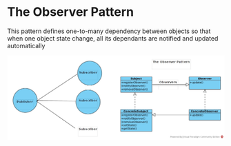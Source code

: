 # The Observer Pattern

This pattern defines one-to-many dependency between objects so that when one object state change, all its dependants are notified and updated automatically

![the-observer-pattern-diagram](observer-pattern.jpg)

